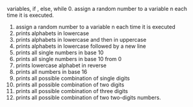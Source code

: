 variables, if , else, while
0. assign a random number to a variable n each time it is executed.
1. assign a random number to a variable n each time it is executed
2. prints alphabets in lowercase
3. prints alphabets in lowercase and then in uppercase
4. prints alphabets in lowercase followed by a new line
5. prints all single numbers in base 10
6. prints all single numbers in base 10 from 0
7. prints lowercase alphabet in reverse
8. prints all numbers in base 16 
9. prints all possible combination of single digits
10. prints all possible combination of two digits 
11. prints all possible combination of three digits
12. prints all possible combination of two two-digits numbers.
